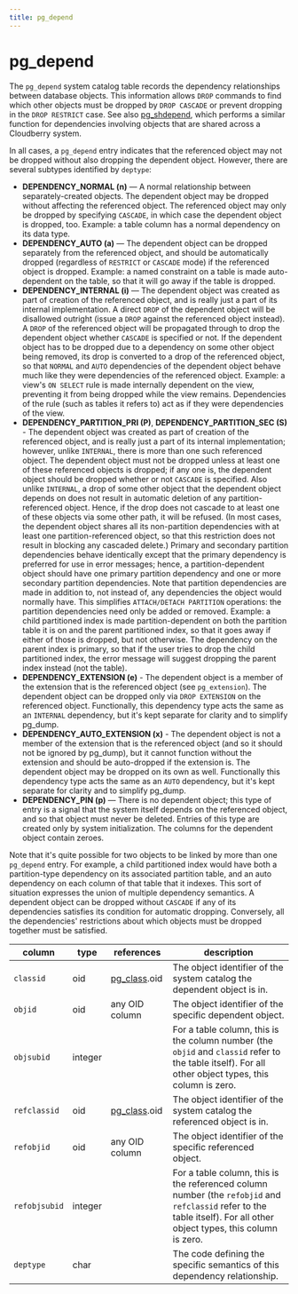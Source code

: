 ```yaml
---
title: pg_depend
---
```


# pg_depend

The `pg_depend` system catalog table records the dependency relationships between database objects. This information allows `DROP` commands to find which other objects must be dropped by `DROP CASCADE` or prevent dropping in the `DROP RESTRICT` case. See also [pg_shdepend](./pg-shdepend.md), which performs a similar function for dependencies involving objects that are shared across a Cloudberry system.

In all cases, a `pg_depend` entry indicates that the referenced object may not be dropped without also dropping the dependent object. However, there are several subtypes identified by `deptype`:

- **DEPENDENCY_NORMAL (n)** — A normal relationship between separately-created objects. The dependent object may be dropped without affecting the referenced object. The referenced object may only be dropped by specifying `CASCADE`, in which case the dependent object is dropped, too. Example: a table column has a normal dependency on its data type.
- **DEPENDENCY_AUTO (a)** — The dependent object can be dropped separately from the referenced object, and should be automatically dropped (regardless of `RESTRICT` or `CASCADE` mode) if the referenced object is dropped. Example: a named constraint on a table is made auto-dependent on the table, so that it will go away if the table is dropped.
- **DEPENDENCY_INTERNAL (i)** — The dependent object was created as part of creation of the referenced object, and is really just a part of its internal implementation. A direct `DROP` of the dependent object will be disallowed outright (issue a `DROP` against the referenced object instead). A `DROP` of the referenced object will be propagated through to drop the dependent object whether `CASCADE` is specified or not. If the dependent object has to be dropped due to a dependency on some other object being removed, its drop is converted to a drop of the referenced object, so that `NORMAL` and `AUTO` dependencies of the dependent object behave much like they were dependencies of the referenced object. Example: a view's `ON SELECT` rule is made internally dependent on the view, preventing it from being dropped while the view remains. Dependencies of the rule (such as tables it refers to) act as if they were dependencies of the view.
- **DEPENDENCY_PARTITION_PRI (P)**, **DEPENDENCY_PARTITION_SEC (S)** - The dependent object was created as part of creation of the referenced object, and is really just a part of its internal implementation; however, unlike `INTERNAL`, there is more than one such referenced object. The dependent object must not be dropped unless at least one of these referenced objects is dropped; if any one is, the dependent object should be dropped whether or not `CASCADE` is specified. Also unlike `INTERNAL`, a drop of some other object that the dependent object depends on does not result in automatic deletion of any partition-referenced object. Hence, if the drop does not cascade to at least one of these objects via some other path, it will be refused. (In most cases, the dependent object shares all its non-partition dependencies with at least one partition-referenced object, so that this restriction does not result in blocking any cascaded delete.) Primary and secondary partition dependencies behave identically except that the primary dependency is preferred for use in error messages; hence, a partition-dependent object should have one primary partition dependency and one or more secondary partition dependencies. Note that partition dependencies are made in addition to, not instead of, any dependencies the object would normally have. This simplifies `ATTACH/DETACH PARTITION` operations: the partition dependencies need only be added or removed. Example: a child partitioned index is made partition-dependent on both the partition table it is on and the parent partitioned index, so that it goes away if either of those is dropped, but not otherwise. The dependency on the parent index is primary, so that if the user tries to drop the child partitioned index, the error message will suggest dropping the parent index instead (not the table).
- **DEPENDENCY_EXTENSION (e)** - The dependent object is a member of the extension that is the referenced object (see `pg_extension`). The dependent object can be dropped only via `DROP EXTENSION` on the referenced object. Functionally, this dependency type acts the same as an `INTERNAL` dependency, but it's kept separate for clarity and to simplify pg_dump.
- **DEPENDENCY_AUTO_EXTENSION (x)** - The dependent object is not a member of the extension that is the referenced object (and so it should not be ignored by pg_dump), but it cannot function without the extension and should be auto-dropped if the extension is. The dependent object may be dropped on its own as well. Functionally this dependency type acts the same as an `AUTO` dependency, but it's kept separate for clarity and to simplify pg_dump.
- **DEPENDENCY_PIN (p)** — There is no dependent object; this type of entry is a signal that the system itself depends on the referenced object, and so that object must never be deleted. Entries of this type are created only by system initialization. The columns for the dependent object contain zeroes.

Note that it's quite possible for two objects to be linked by more than one `pg_depend` entry. For example, a child partitioned index would have both a partition-type dependency on its associated partition table, and an auto dependency on each column of that table that it indexes. This sort of situation expresses the union of multiple dependency semantics. A dependent object can be dropped without `CASCADE` if any of its dependencies satisfies its condition for automatic dropping. Conversely, all the dependencies' restrictions about which objects must be dropped together must be satisfied.

|column|type|references|description|
|------|----|----------|-----------|
|`classid`|oid|[pg_class](./pg-class.md).oid|The object identifier of the system catalog the dependent object is in.|
|`objid`|oid|any OID column|The object identifier of the specific dependent object.|
|`objsubid`|integer| |For a table column, this is the column number (the `objid` and `classid` refer to the table itself). For all other object types, this column is zero.|
|`refclassid`|oid|[pg_class](./pg-class.md).oid|The object identifier of the system catalog the referenced object is in.|
|`refobjid`|oid|any OID column|The object identifier of the specific referenced object.|
|`refobjsubid`|integer| |For a table column, this is the referenced column number (the `refobjid` and `refclassid` refer to the table itself). For all other object types, this column is zero.|
|`deptype`|char| |The code defining the specific semantics of this dependency relationship.|
